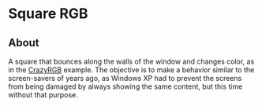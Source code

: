 <div>
<h1>Square RGB</h1>
</div>

## About 

A square that bounces along the walls of the window and changes color, as
in the <a href="https://github.com/dpv927/raylib/tree/main/crazyRGB">CrazyRGB</a>
example. The objective is to make a behavior similar to the screen-savers of years
ago, as Windows XP had to prevent the screens from being damaged by always showing
the same content, but this time without that purpose.
